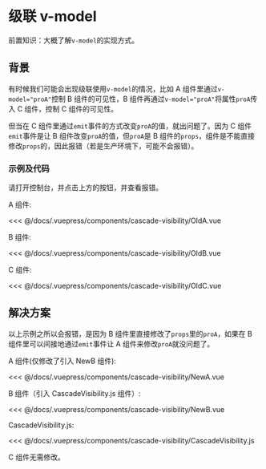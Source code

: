 # 级联 v-model

前置知识：大概了解`v-model`的实现方式。

## 背景

有时候我们可能会出现级联使用`v-model`的情况，比如 A 组件里通过`v-model="proA"`控制 B 组件的可见性，B 组件再通过`v-model="proA"`将属性`proA`传入 C 组件，控制 C 组件的可见性。

但当在 C 组件里通过`emit`事件的方式改变`proA`的值，就出问题了。因为 C 组件`emit`事件是让 B 组件改变`proA`的值，但`proA`是 B 组件的`props`，组件是不能直接修改`props`的，因此报错（若是生产环境下，可能不会报错）。

### 示例及代码

<cascade-visibility-OldA />

请打开控制台，并点击上方的按钮，并查看报错。

A 组件:

<<< @/docs/.vuepress/components/cascade-visibility/OldA.vue

B 组件:

<<< @/docs/.vuepress/components/cascade-visibility/OldB.vue

C 组件:

<<< @/docs/.vuepress/components/cascade-visibility/OldC.vue

## 解决方案

以上示例之所以会报错，是因为 B 组件里直接修改了`props`里的`proA`，如果在 B 组件里可以间接地通过`emit`事件让 A 组件来修改`proA`就没问题了。

<cascade-visibility-NewA />

A 组件(仅修改了引入 NewB 组件):

<<< @/docs/.vuepress/components/cascade-visibility/NewA.vue

B 组件（引入 CascadeVisibility.js 组件）:

<<< @/docs/.vuepress/components/cascade-visibility/NewB.vue

CascadeVisibility.js:

<<< @/docs/.vuepress/components/cascade-visibility/CascadeVisibility.js

C 组件无需修改。

